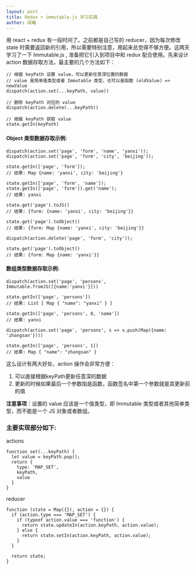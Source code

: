 ```yaml
---
layout: post
title: Redux + immutable.js 学习实践
author: 阎曦
---
```


用 react + redux 有一段时间了。之前都是自己写的 reducer，因为每次修改 state 时需要返回新的引用，所以需要特别注意，用起来总觉得不够方便。这两天学习了一下 Immutable.js , 准备把它引入到项目中和 redux 配合使用。先来设计 action 数据存取方法，最主要的几个方法如下：

    // 根据 keyPath 设置 value，可以更新任意深位置的数据
    // value 是简单值类型或者 Immutable 类型，也可以是函数 (oldValue) => newValue
    dispatch(action.set(...keyPath, value)) 
    
    // 删除 keyPath 对应的 value
    dispatch(action.delete(...keyPath))

    // 根据 keyPath 获取 value
    state.getIn(keyPath)

#### Object 类型数据存取示例:

```
dispatch(action.set('page', 'form', 'name', 'yanxi'));
dispatch(action.set('page', 'form', 'city', 'beijing'));

state.getIn(['page', 'form']);
// 结果: Map {name: 'yanxi', city: 'beijing'}

state.getIn(['page', 'form', 'name']);
state.getIn(['page', 'form']).get('name');
// 结果: yanxi

state.get('page').toJS()
// 结果: {form: {name: 'yanxi', city: 'beijing'}}

state.get('page').toObject()
// 结果: {form: Map {name: 'yanxi', city: 'beijing'}}

dispatch(action.delete('page', 'form', 'city'));

state.get('page').toObject()
// 结果: {form: Map {name: 'yanxi'}}
```

#### 数组类型数据存取示例:

```
dispatch(action.set('page', 'persons', Immutable.fromJS([{name:'yanxi'}]))

state.getIn(['page', 'persons'])
// 结果: List [ Map { "name": "yanxi" } ]

state.getIn(['page', 'persons', 0, 'name'])
// 结果: yanxi

dispatch(action.set('page', 'persons', s => s.push(Map({name: 'zhangsan'})))

state.getIn(['page', 'persons', 1])
// 结果: Map { "name": "zhangsan" }
```

这么设计有两大好处，action 操作会非常方便：

1. 可以直接根据keyPath更新任意深的数据
1. 更新的时候如果最后一个参数指是函数，函数签名中第一个参数就是其更新前的值

**注意事项**：设置的 value 应该是一个值类型，即 Immutable 类型或者其他简单类型，而不能是一个 JS 对象或者数组。

### 主要实现部分如下:

actions

```
function set(...keyPath) {
  let value = keyPath.pop();
  return {
    type: 'MAP_SET',
    keyPath,
    value
  }
}
```

reducer

```
function (state = Map({}), action = {}) {
  if (action.type === 'MAP_SET') {
    if (typeof action.value === 'function') {
      return state.updateIn(action.keyPath, action.value);
    } else {
      return state.setIn(action.keyPath, action.value);
    }
  }

  return state;
}
```
